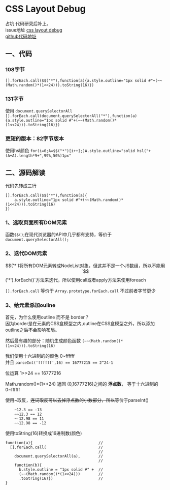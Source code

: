 # CSS Layout Debug

占坑 代码研究后补上。  
issue地址 [css layout debug](https://github.com/ccforward/cc/issues/3)  
[github代码地址](https://gist.github.com/addyosmani/fd3999ea7fce242756b1)

## 一、代码
### 108字节 
`[].forEach.call($$("*"),function(a){a.style.outline="1px solid #"+(~~(Math.random()*(1<<24))).toString(16)})`

### 131字节
使用 `document.querySelectorAll`
`[].forEach.call(document.querySelectorAll("*"),function(a){a.style.outline="1px solid #"+(~~(Math.random()*(1<<24))).toString(16)})`

### 更短的版本：82字节版本
使用hsl颜色
`for(i=0;A=$$("*")[i++];)A.style.outline="solid hsl("+(A+A).length*9+",99%,50%)1px"`

## 二、源码解读

代码先转成三行

	[].forEach.call($$("*"),function(a){
		a.style.outline="1px solid #"+(~~(Math.random()*(1<<24))).toString(16)
	})

### 1、选取页面所有DOM元素
函数`$$()`;在现代浏览器的API中几乎都有支持，等价于 `document.querySelectorAll();`

### 2、迭代DOM元素
$$('*')将所有DOM元素转成NodeList对象，但这并不是一个JS数组，所以不能用`$$('*').forEach()`方法来迭代，所以使用call或者apply方法来使用foreach

`[].forEach.call` 等价于 `Array.prototype.forEach.call` 不过前者字节更少

### 3、给元素添加ouline
首先，为什么使用outline 而不是 border？  
因为border是在元素的CSS盒模型之内,outline在CSS盒模型之外，所以添加outline之后不会影响布局。

然后最有趣的部分：随机生成颜色函数
`(~~(Math.random()*(1<<24))).toString(16)`  

我们使用十六进制的的颜色 0~ffffff  
并且 `parseInt('ffffff',16) == 16777215 == 2^24-1`

位运算 1>>24 == 16777216

Math.random()*(1<<24) 返回 (0,16777216)之间的 **浮点数**， 等于十六进制的 0~ffffff

使用~取反，~~连词取反可以去掉浮点数的小数部分，所以~~等价于parseInt()

```
	~12.3 == -13
	~~12.3 == 12
	~-12.98 == 11
	~~12.98 == -12
``` 

使用toString(16)转换成16进制数(颜色)








```
function(a){                             // 
  [].forEach.call(                       // 
                                         // 
    document.querySelectorAll(a),        // 
                                         // 
    function(b){                  
      b.style.outline = "1px solid #" +  //  
      (~~(Math.random()*(1<<24)))        // 
      .toString(16)})                    // 
}
```

